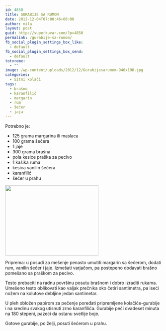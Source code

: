 ```yaml
---
id: 4850
title: GURABIJE SA RUMOM
date: 2012-12-04T07:00:46+00:00
author: mila
layout: post
guid: http://superkuvar.com/?p=4850
permalink: /gurabije-sa-rumom/
fb_social_plugin_settings_box_like:
  - default
fb_social_plugin_settings_box_send:
  - default
totvreme:
  - ""
image: /wp-content/uploads/2012/12/Gurabijesarumom-940x198.jpg
categories:
  - Sitni kolači
tags:
  - brašno
  - karanfilić
  - margarin
  - rum
  - šećer
  - jaja
---
```

Potrebno je:

  * 125 grama margarina ili maslaca
  * 100 grama šećera
  * 1 jaje
  * 300 grama brašna
  * pola kesice praška za pecivo
  * 1 kašika ruma
  * kesica vanilin šećera
  * karanfilić
  * šećer u prahu

<img class="alignnone size-medium wp-image-4851" title="Gurabijesarumom" src="//superkuvar.com/wp-content/uploads/2012/12/Gurabijesarumom-300x225.jpg" alt="" width="300" height="225" /> 

Priprema: u posudi za mešenje penasto umutiti margarin sa šećerom, dodati rum, vanilin šećer i jaje. Izmešati varjačom, pa postepeno dodavati brašno pomešano sa praškom za pecivo.

Testo prebaciti na radnu površinu posutu brašnom i dobro izraditi rukama. Umešeno testo oblikovati kao valjak prečnika oko četiri santimetra, pa iseći nožem na kolutove debljine jedan santimetar.

U pleh obložen papirom za pečenje poređati pripremljene kolačiće-gurabije i na sredinu svakog utisnuti zrno karanfilića. Gurabije peći dvadeset minuta na 180 stepeni, pazeći da ostanu svetlije boje.

Gotove gurabije, po želji, posuti šećerom u prahu.